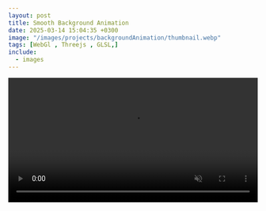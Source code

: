 ```yaml
---
layout: post
title: Smooth Background Animation
date: 2025-03-14 15:04:35 +0300
image: "/images/projects/backgroundAnimation/thumbnail.webp"
tags: [WebGl , Threejs , GLSL,]
include:
  - images
---
```



<video width="100%" autoplay muted autoreplay loop> <source src="/images/projects/backgroundAnimation/video.mp4" type="video/mp4">  </video>

